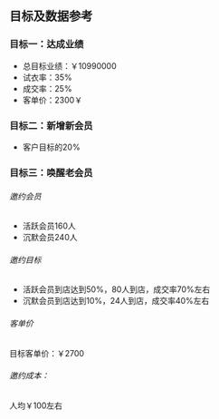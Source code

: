 ## 目标及数据参考

### 目标一：达成业绩

- 总目标业绩：￥10990000
- 试衣率：35%
- 成交率：25%
- 客单价：2300￥

### 目标二：新增新会员

- 客户目标的20%

### 目标三：唤醒老会员

###### 邀约会员

- 活跃会员160人
- 沉默会员240人

###### 邀约目标

- 活跃会员到店达到50%，80人到店，成交率70%左右
- 沉默会员到店达到10%，24人到店，成交率40%左右

###### 客单价

目标客单价：￥2700

###### 邀约成本：

人均￥100左右

